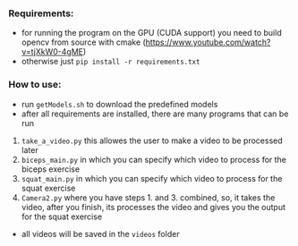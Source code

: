 ### Requirements:
- for running the program on the GPU (CUDA support) you need to build opencv from source with cmake (https://www.youtube.com/watch?v=tjXkW0-4gME)
- otherwise just `pip install -r requirements.txt`


### How to use:
- run `getModels.sh` to download the predefined models
- after all requirements are installed, there are many programs that can be run
1. `take_a_video.py` this allowes the user to make a video to be processed later
2. `biceps_main.py` in which you can specify which video to process for the biceps exercise
3. `squat_main.py` in which you can specify which video to process for the squat exercise
4. `Camera2.py` where you have steps 1. and 3. combined, so, it takes the video, after you finish, its processes the video and gives you the output for the squat exercise
- all videos will be saved in the `videos` folder




